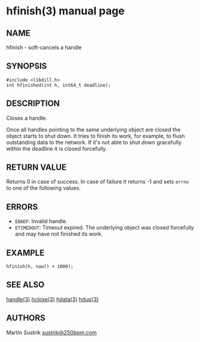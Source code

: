 # hfinish(3) manual page

## NAME

hfinish - soft-cancels a handle

## SYNOPSIS

```
#include <libdill.h>
int hfinished(int h, int64_t deadline);
```

## DESCRIPTION

Closes a handle.

Once all handles pointing to the same underlying object are closed the object starts to shut down. It tries to finish its work, for example, to flush outstanding data to the network. If it's not able to shut down gracefully within the deadline it is closed forcefully.

## RETURN VALUE

Returns 0 in case of success. In case of failure it returns -1 and sets `errno` to one of the following values.

## ERRORS

* `EBADF`: Invalid handle.
* `ETIMEDOUT`: Timeout expired. The underlying object was closed forcefully and may have not finished its work.

## EXAMPLE

```
hfinish(h, now() + 1000);
```

## SEE ALSO

[handle(3)](handle.html)
[hclose(3)](hclose.html)
[hdata(3)](hdata.html)
[hdup(3)](hdup.html)

## AUTHORS

Martin Sustrik <sustrik@250bpm.com>

